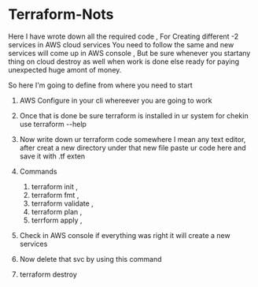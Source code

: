 # Terraform-Nots

Here I have wrote down all the required code , For Creating different -2 services in AWS cloud services 
You need to follow the same and new services will come up in AWS console , But be sure whenever you startany thing on cloud destroy as well when work is done else ready for paying unexpected huge amont of money.

So here I'm going to define from where you need to start 
1. AWS Configure in your cli whereever you are going to work
2. Once that is done be sure terraform is installed in ur system for chekin use terraform --help
3. Now write down ur terraform code somewhere I mean any text editor, after creat a new directory under that new file paste ur code here and save it with .tf exten
4. Commands 
     1. terraform init  , 
     2. terraform fmt   ,
     3. terraform validate  ,
     4. terraform plan    ,
     5. terrform apply    ,
      
5. Check in AWS console if everything was right it will create a new services 
6. Now delete that svc by using this command 
 6. terraform destroy
